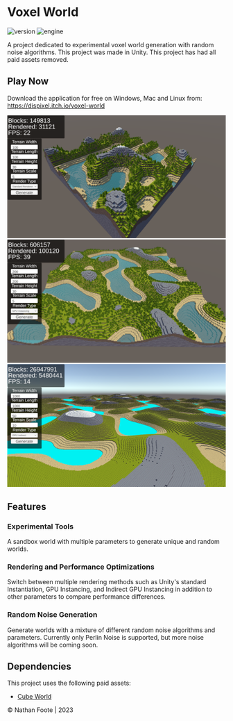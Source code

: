 # Voxel World

![version](https://img.shields.io/badge/Version-1.0-green)
![engine](https://img.shields.io/badge/Engine-Unity-blue)

A project dedicated to experimental voxel world generation with random noise algorithms. This project was made in Unity. This project has had all paid assets removed.

## Play Now

Download the application for free on Windows, Mac and Linux from: https://dispixel.itch.io/voxel-world

<p align="center">
  <img src="Screenshots/1.png" />
  <img src="Screenshots/2.png" />
  <img src="Screenshots/3.png" />
</p>

## Features

### Experimental Tools

A sandbox world with multiple parameters to generate unique and random worlds.

### Rendering and Performance Optimizations

Switch between multiple rendering methods such as Unity's standard Instantiation, GPU Instancing, and Indirect GPU Instancing in addition to other parameters to compare performance differences.

### Random Noise Generation

Generate worlds with a mixture of different random noise algorithms and parameters. Currently only Perlin Noise is supported, but more noise algorithms will be coming soon.

## Dependencies

This project uses the following paid assets:

- [Cube World](https://assetstore.unity.com/packages/3d/environments/fantasy/cube-world-115613)

© Nathan Foote | 2023
